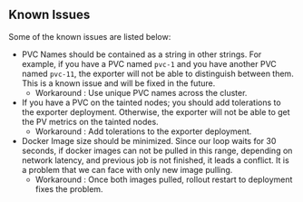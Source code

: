 

## Known Issues

Some of the known issues are listed below:

  * PVC Names should be contained as a string in other strings. For example, if you have a PVC named `pvc-1` and you have another PVC named `pvc-11`, the exporter will not be able to distinguish between them. This is a known issue and will be fixed in the future.
    *  Workaround : Use unique PVC names across the cluster.
  * If you have a PVC on the tainted nodes; you should add tolerations to the exporter deployment. Otherwise, the exporter will not be able to get the PV metrics on the tainted nodes.
    *  Workaround : Add tolerations to the exporter deployment.
  * Docker Image size should be minimized. Since our loop waits for 30 seconds, if docker images can not be pulled in this range, depending on network latency, and previous job is not finished, it leads a conflict. It is a problem that we can face with only new image pulling.
    *  Workaround : Once both images pulled, rollout restart to deployment fixes the problem.
  
